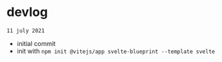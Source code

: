 # devlog

`11 july 2021`

- initial commit
- init with `npm init @vitejs/app svelte-blueprint --template svelte`
